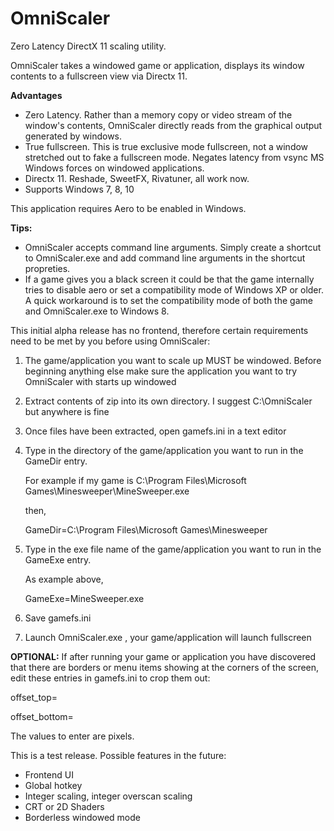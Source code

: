 

# OmniScaler
Zero Latency DirectX 11 scaling utility.

OmniScaler takes a windowed game or application, displays its window contents to a fullscreen view via Directx 11. 

**Advantages**
 - Zero Latency. Rather than a memory copy or video stream of the window's contents, OmniScaler directly reads from the graphical output generated by windows.
 - True fullscreen. This is true exclusive mode fullscreen, not a window stretched out to fake a fullscreen mode. Negates latency from vsync MS Windows forces on windowed applications.
 - Directx 11. Reshade, SweetFX, Rivatuner, all work now.
 - Supports Windows 7, 8, 10


This application requires Aero to be enabled in Windows.


**Tips:**
- OmniScaler accepts command line arguments. Simply create a shortcut to OmniScaler.exe and add command line arguments in the shortcut propreties.
- If a game gives you a black screen it could be that the game internally tries to disable aero or set a compatibility mode of Windows XP or older. A quick workaround is to set the compatibility mode of both the game and OmniScaler.exe to Windows 8.

This initial alpha release has no frontend, therefore certain requirements need to be met by you before using OmniScaler:
 1. The game/application you want to scale up MUST be windowed. Before beginning anything else make sure the application you want to try OmniScaler with starts up windowed
 2. Extract contents of zip into its own directory. I suggest C:\OmniScaler but anywhere is fine
 3. Once files have been extracted, open gamefs.ini in a text editor
 4. Type in the directory of the game/application you want to run in the GameDir entry.
 
	  For example if my game is C:\Program Files\Microsoft Games\Minesweeper\MineSweeper.exe
	  
	  then, 
	  
	  GameDir=C:\Program Files\Microsoft Games\Minesweeper
	  
 5. Type in the exe file name of the game/application you want to run in the GameExe entry.
	  
	  As example above,
	  
	  GameExe=MineSweeper.exe
	  
 6. Save gamefs.ini
 7. Launch OmniScaler.exe , your game/application will launch fullscreen 

**OPTIONAL:** If after running your game or application you have discovered that there are borders or menu items showing at the corners of the screen, edit these entries in gamefs.ini to crop them out:

offset_top=

offset_bottom=

The values to enter are pixels.

This is a test release. Possible features in the future:
 - Frontend UI
 - Global hotkey
 - Integer scaling, integer overscan scaling
 - CRT or 2D Shaders
 - Borderless windowed mode
